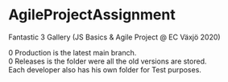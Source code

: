 # AgileProjectAssignment
Fantastic 3 Gallery (JS Basics & Agile Project @ EC Växjö 2020)

0 Production is the latest main branch.\
0 Releases is the folder were all the old versions are stored.\
Each developer also has his own folder for Test purposes.
